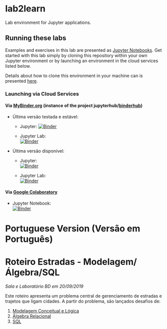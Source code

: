 # lab2learn
Lab environment for Jupyter applications.

## Running these labs

Examples and exercises in this lab are presented as [Jupyter Notebooks](http://jupyter-notebook-beginner-guide.readthedocs.io/en/latest/what_is_jupyter.html).
Get started with this lab simply by cloning this repository within your own Jupyter environment or by launching an environment in the cloud services listed below.

Details about how to clone this environment in your machine can is presented [here](setup.md).

### Launching via Cloud Services

#### Via [MyBinder.org](http://mybinder.org/) (instance of the project jupyterhub/[binderhub](https://github.com/jupyterhub/binderhub))

* Última versão testada e estável:

  * Jupyter:
    [![Binder](https://mybinder.org/badge_logo.svg)](https://mybinder.org/v2/gh/santanche/lab2learn/v00.70_SQL?urlpath=lab)

  * Jupyter Lab:     
    [![Binder](https://mybinder.org/badge_logo.svg)](https://mybinder.org/v2/gh/santanche/lab2learn/v00.70_SQL?urlpath=lab)

* Última versão disponível:

  * Jupyter:   
    [![Binder](https://mybinder.org/badge_logo.svg)](https://mybinder.org/v2/gh/santanche/lab2learn/HEAD)

  * Jupyter Lab:     
    [![Binder](https://mybinder.org/badge_logo.svg)](https://mybinder.org/v2/gh/santanche/lab2learn/HEAD?urlpath=lab)

#### Via [Google Colaboratory](https://colab.research.google.com)

  * Jupyter Notebook:   
  [![Binder](https://camo.githubusercontent.com/52feade06f2fecbf006889a904d221e6a730c194/68747470733a2f2f636f6c61622e72657365617263682e676f6f676c652e636f6d2f6173736574732f636f6c61622d62616467652e737667)](https://colab.research.google.com/github/santanche/lab2learn)

# Portuguese Version (Versão em Português)

# Roteiro Estradas - Modelagem/Álgebra/SQL
*Sala e Laboratório BD em 20/09/2019*

Este roteiro apresenta um problema central de gerenciamento de estradas e trajetos que ligam cidades. A partir do problema, são lançados desafios de:
1. [Modelagem Conceitual e Lógica](model/estradas/)
2. [Álgebra Relacional](algebra/estradas/)
3. [SQL](sql/estradas)
